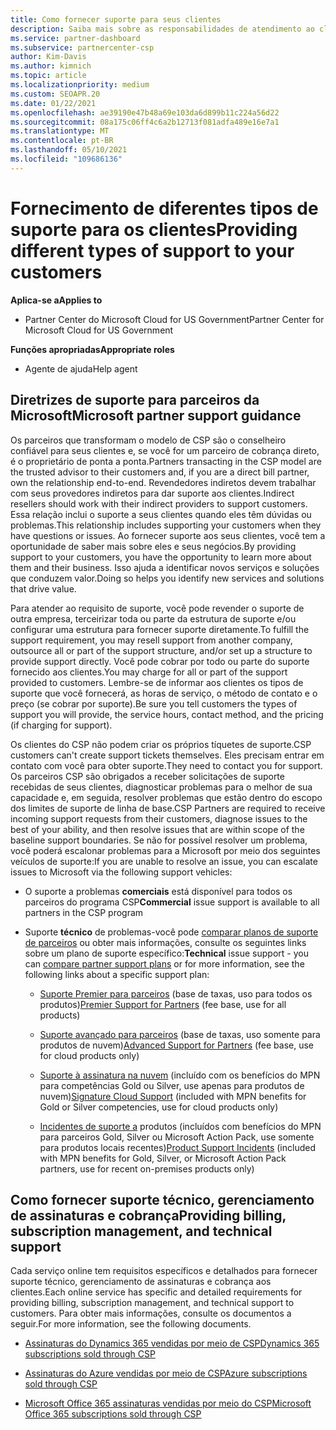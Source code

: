 ```yaml
---
title: Como fornecer suporte para seus clientes
description: Saiba mais sobre as responsabilidades de atendimento ao cliente para parceiros no programa CSP. Aborda o suporte para cobrança, gerenciamento de assinaturas e problemas técnicos.
ms.service: partner-dashboard
ms.subservice: partnercenter-csp
author: Kim-Davis
ms.author: kimnich
ms.topic: article
ms.localizationpriority: medium
ms.custom: SEOAPR.20
ms.date: 01/22/2021
ms.openlocfilehash: ae39190e47b48a69e103da6d899b11c224a56d22
ms.sourcegitcommit: 08a175c06ff4c6a2b12713f081adfa489e16e7a1
ms.translationtype: MT
ms.contentlocale: pt-BR
ms.lasthandoff: 05/10/2021
ms.locfileid: "109686136"
---
```

# <a name="providing-different-types-of-support-to-your-customers"></a><span data-ttu-id="8657e-104">Fornecimento de diferentes tipos de suporte para os clientes</span><span class="sxs-lookup"><span data-stu-id="8657e-104">Providing different types of support to your customers</span></span>

<span data-ttu-id="8657e-105">**Aplica-se a**</span><span class="sxs-lookup"><span data-stu-id="8657e-105">**Applies to**</span></span>

- <span data-ttu-id="8657e-106">Partner Center do Microsoft Cloud for US Government</span><span class="sxs-lookup"><span data-stu-id="8657e-106">Partner Center for Microsoft Cloud for US Government</span></span>

<span data-ttu-id="8657e-107">**Funções apropriadas**</span><span class="sxs-lookup"><span data-stu-id="8657e-107">**Appropriate roles**</span></span>

- <span data-ttu-id="8657e-108">Agente de ajuda</span><span class="sxs-lookup"><span data-stu-id="8657e-108">Help agent</span></span>

## <a name="microsoft-partner-support-guidance"></a><span data-ttu-id="8657e-109">Diretrizes de suporte para parceiros da Microsoft</span><span class="sxs-lookup"><span data-stu-id="8657e-109">Microsoft partner support guidance</span></span>

<span data-ttu-id="8657e-110">Os parceiros que transformam o modelo de CSP são o conselheiro confiável para seus clientes e, se você for um parceiro de cobrança direto, é o proprietário de ponta a ponta.</span><span class="sxs-lookup"><span data-stu-id="8657e-110">Partners transacting in the CSP model are the trusted advisor to their customers and, if you are a direct bill partner, own the relationship end-to-end.</span></span> <span data-ttu-id="8657e-111">Revendedores indiretos devem trabalhar com seus provedores indiretos para dar suporte aos clientes.</span><span class="sxs-lookup"><span data-stu-id="8657e-111">Indirect resellers should work with their indirect providers to support customers.</span></span> <span data-ttu-id="8657e-112">Essa relação inclui o suporte a seus clientes quando eles têm dúvidas ou problemas.</span><span class="sxs-lookup"><span data-stu-id="8657e-112">This relationship includes supporting your customers when they have questions or issues.</span></span> <span data-ttu-id="8657e-113">Ao fornecer suporte aos seus clientes, você tem a oportunidade de saber mais sobre eles e seus negócios.</span><span class="sxs-lookup"><span data-stu-id="8657e-113">By providing support to your customers, you have the opportunity to learn more about them and their business.</span></span> <span data-ttu-id="8657e-114">Isso ajuda a identificar novos serviços e soluções que conduzem valor.</span><span class="sxs-lookup"><span data-stu-id="8657e-114">Doing so helps you identify new services and solutions that drive value.</span></span>

<span data-ttu-id="8657e-115">Para atender ao requisito de suporte, você pode revender o suporte de outra empresa, terceirizar toda ou parte da estrutura de suporte e/ou configurar uma estrutura para fornecer suporte diretamente.</span><span class="sxs-lookup"><span data-stu-id="8657e-115">To fulfill the support requirement, you may resell support from another company, outsource all or part of the support structure, and/or set up a structure to provide support directly.</span></span> <span data-ttu-id="8657e-116">Você pode cobrar por todo ou parte do suporte fornecido aos clientes.</span><span class="sxs-lookup"><span data-stu-id="8657e-116">You may charge for all or part of the support provided to customers.</span></span> <span data-ttu-id="8657e-117">Lembre-se de informar aos clientes os tipos de suporte que você fornecerá, as horas de serviço, o método de contato e o preço (se cobrar por suporte).</span><span class="sxs-lookup"><span data-stu-id="8657e-117">Be sure you tell customers the types of support you will provide, the service hours, contact method, and the pricing (if charging for support).</span></span>

<span data-ttu-id="8657e-118">Os clientes do CSP não podem criar os próprios tíquetes de suporte.</span><span class="sxs-lookup"><span data-stu-id="8657e-118">CSP customers can't create support tickets themselves.</span></span> <span data-ttu-id="8657e-119">Eles precisam entrar em contato com você para obter suporte.</span><span class="sxs-lookup"><span data-stu-id="8657e-119">They need to contact you for support.</span></span> <span data-ttu-id="8657e-120">Os parceiros CSP são obrigados a receber solicitações de suporte recebidas de seus clientes, diagnosticar problemas para o melhor de sua capacidade e, em seguida, resolver problemas que estão dentro do escopo dos limites de suporte de linha de base.</span><span class="sxs-lookup"><span data-stu-id="8657e-120">CSP Partners are required to receive incoming support requests from their customers, diagnose issues to the best of your ability, and then resolve issues that are within scope of the baseline support boundaries.</span></span> <span data-ttu-id="8657e-121">Se não for possível resolver um problema, você poderá escalonar problemas para a Microsoft por meio dos seguintes veículos de suporte:</span><span class="sxs-lookup"><span data-stu-id="8657e-121">If you are unable to resolve an issue, you can escalate issues to Microsoft via the following support vehicles:</span></span>

- <span data-ttu-id="8657e-122">O suporte a problemas **comerciais** está disponível para todos os parceiros do programa CSP</span><span class="sxs-lookup"><span data-stu-id="8657e-122">**Commercial** issue support is available to all partners in the CSP program</span></span>

- <span data-ttu-id="8657e-123">Suporte **técnico** de problemas-você pode [comparar planos de suporte de parceiros](https://partner.microsoft.com/support/partnersupport) ou obter mais informações, consulte os seguintes links sobre um plano de suporte específico:</span><span class="sxs-lookup"><span data-stu-id="8657e-123">**Technical** issue support - you can [compare partner support plans](https://partner.microsoft.com/support/partnersupport) or for more information, see the following links  about a specific support plan:</span></span>

  - <span data-ttu-id="8657e-124">[Suporte Premier para parceiros](https://partner.microsoft.com/support/microsoft-services-premier-support) (base de taxas, uso para todos os produtos)</span><span class="sxs-lookup"><span data-stu-id="8657e-124">[Premier Support for Partners](https://partner.microsoft.com/support/microsoft-services-premier-support) (fee base, use for all products)</span></span>

  - <span data-ttu-id="8657e-125">[Suporte avançado para parceiros](https://partner.microsoft.com/support/advanced-cloud-support) (base de taxas, uso somente para produtos de nuvem)</span><span class="sxs-lookup"><span data-stu-id="8657e-125">[Advanced Support for Partners](https://partner.microsoft.com/support/advanced-cloud-support) (fee base, use for cloud products only)</span></span>

  - <span data-ttu-id="8657e-126">[Suporte à assinatura na nuvem](manage-your-partner-network-benefits.md) (incluído com os benefícios do MPN para competências Gold ou Silver, use apenas para produtos de nuvem)</span><span class="sxs-lookup"><span data-stu-id="8657e-126">[Signature Cloud Support](manage-your-partner-network-benefits.md) (included with MPN benefits for Gold or Silver competencies, use for cloud products only)</span></span>

  - <span data-ttu-id="8657e-127">[Incidentes de suporte a](manage-your-partner-network-benefits.md) produtos (incluídos com benefícios do MPN para parceiros Gold, Silver ou Microsoft Action Pack, use somente para produtos locais recentes)</span><span class="sxs-lookup"><span data-stu-id="8657e-127">[Product Support Incidents](manage-your-partner-network-benefits.md) (included with MPN benefits for Gold, Silver, or Microsoft Action Pack partners, use for recent on-premises products only)</span></span>

## <a name="providing-billing-subscription-management-and-technical-support"></a><span data-ttu-id="8657e-128">Como fornecer suporte técnico, gerenciamento de assinaturas e cobrança</span><span class="sxs-lookup"><span data-stu-id="8657e-128">Providing billing, subscription management, and technical support</span></span> 

<span data-ttu-id="8657e-129">Cada serviço online tem requisitos específicos e detalhados para fornecer suporte técnico, gerenciamento de assinaturas e cobrança aos clientes.</span><span class="sxs-lookup"><span data-stu-id="8657e-129">Each online service has specific and detailed requirements for providing billing, subscription management, and technical support to customers.</span></span> <span data-ttu-id="8657e-130">Para obter mais informações, consulte os documentos a seguir.</span><span class="sxs-lookup"><span data-stu-id="8657e-130">For more information, see the following documents.</span></span>

- [<span data-ttu-id="8657e-131">Assinaturas do Dynamics 365 vendidas por meio de CSP</span><span class="sxs-lookup"><span data-stu-id="8657e-131">Dynamics 365 subscriptions sold through CSP</span></span>](https://www.microsoftpartnercommunity.com/t5/CSP/Microsoft-Partner-Support-Guidance/m-p/5262#M30)

- [<span data-ttu-id="8657e-132">Assinaturas do Azure vendidas por meio de CSP</span><span class="sxs-lookup"><span data-stu-id="8657e-132">Azure subscriptions sold through CSP</span></span>](https://www.microsoftpartnercommunity.com/t5/CSP/Microsoft-Partner-Support-Guidance/m-p/5263#M31)

- [<span data-ttu-id="8657e-133">Microsoft Office 365 assinaturas vendidas por meio do CSP</span><span class="sxs-lookup"><span data-stu-id="8657e-133">Microsoft Office 365 subscriptions sold through CSP</span></span>](https://www.microsoftpartnercommunity.com/t5/CSP/Microsoft-Partner-Support-Guidance/m-p/5264#M32)
